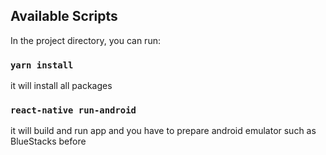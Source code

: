 

## Available Scripts

In the project directory, you can run:

### `yarn install`

it will install  all packages


### `react-native run-android`

it will build and run app and you have to prepare android emulator such as BlueStacks before

